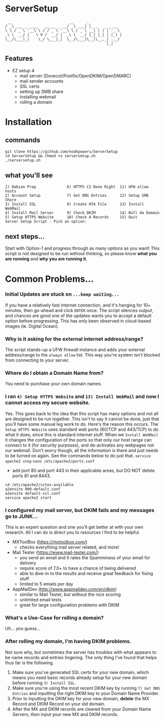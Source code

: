 # ServerSetup
     __                          __      _               
    / _\ ___ _ ____   _____ _ __/ _\ ___| |_ _   _ _ __  
    \ \ / _ \ '__\ \ / / _ \ '__\ \ / _ \ __| | | | '_ \ 
    _\ \  __/ |   \ V /  __/ |  _\ \  __/ |_| |_| | |_) |
    \__/\___|_|    \_/ \___|_|  \__/\___|\__|\__,_| .__/ 
                                                  |_|  

## Features
* EZ setup 4
  * mail server (Dovecot/Postfix/OpenDKIM/OpenDMARC)
  * mail sender accounts
  * SSL certs
  * setting up SMB share
  * installing webmail
  * rolling a domain

# Installation
## commands
```
git clone https://github.com/noahpowers/ServerSetup
cd ServerSetup && chmod +x serversetup.sh
./serversetup.sh
```

## what you'll see
```
1) Debian Prep              6) HTTPS C2 Done Right  11) UFW allow hosts
2) Account Setup            7) Get DNS Entries      12) Setup SMB Share
3) Install SSL              8) Create HTA File      13) Install WebMail
4) Install Mail Server      9) Check DKIM           14) Roll da Domain
5) Setup HTTPS Website      10) Check A Records     15) Quit
Server Setup Script - Pick an option: 
```

## next steps...
Start with Option-1 and progress through as many options as you want! This script is not designed to be run without thinking, so please know **what you are running** and **why you are running it**.

# Common Problems...
### Initial Updates are stuck on `...keep waiting...`
If you have a relatively fast internet connection, and it's hanging for 10+ minutes, then go-ahead and click `ENTER` once. The script silences output, and chances are good one of the updates wants you to accept a default option before progressing. This has only been observed in cloud-based images (ie. Digital Ocean).

### Why is it asking for the external internet address/range?
The script stands-up a UFW firewall instance and adds your external address/range to the `always allow` list. This way you're system isn't blocked from connecting to your server.

### Where do I obtain a Domain Name from?
You need to purchase your own domain names.

### I ran `4) Setup HTTPS Website` and `13) Install WebMail` and now I cannot access my secure website.
Yes. This goes back to the idea that this script has many options and not all are designed to be run together. This isn't to say it cannot be done, just that you'll have some manual leg work to do. Here's the reason this occurs. The `Setup HTTPS Website` uses standard web ports (80/TCP and 443/TCP) to do what it does, since this is standard internet stuff. When we `Install WebMail` it changes the configuration of the ports so that only our host range can connect to it (for security purposes), and de-activates any webpages not our webmail. Don't worry though, all the information is there and just needs to be turned on again. See the commands below to do just that.
`service apache2 stop`
`nano /etc/apache2/ports.conf`
* add port 80 and port 443 in their applicable areas, but DO NOT delete ports 81 and 8443.
```
cd /etc/apache2/sites-available
a2ensite 000-default.conf
a2ensite default-ssl.conf
service apache2 start
```

### I configured my mail server, but DKIM fails and my messages go to JUNK...
This is an expert question and one you'll get better at with your own research. All I can do is direct you to resources I find to be helpful.
* MXToolBox (https://mxtoolbox.com/)
  * checks everything mail server related, and more!
* Mail Tester (https://www.mail-tester.com/)
  * you send an email and it rates the Spamminess of your email for delivery
  * require score of 7.0+ to have a chance of being delivered
  * able to dive-in to the results and receive great feedback for fixing stuff
  * limited to 5 emails per day
* AppMailDev (http://www.appmaildev.com/en/dkim)
  * similar to Mail Tester, but without the nice scoring
  * unlimited email tests
  * great for large configuration problems with DKIM

### What's a Use-Case for rolling a domain?
Uh... you guess...

### After rolling my domain, I'm having DKIM problems.
Not sure why, but sometimes the server has troubles with what appears to be name records and entries lingering. The only thing I've found that helps thus far is the following.
1. Make sure you've generated SSL certs for your new domain, which means you need basic records already setup for your new domain before running `3) Install SSL`.
2. Make sure you're using the most recent DKIM key by running `7) Get DNS Entries` and inputting the right DKIM key to your Domain Name Provider.
3. Prior to inputting the DKIM key for your new domain, **delete** the MX Record and DKIM Record on your old domain.
4. After the MX and DKIM records are cleared from your Domain Name Servers, *then* input your new MX and DKIM records.
